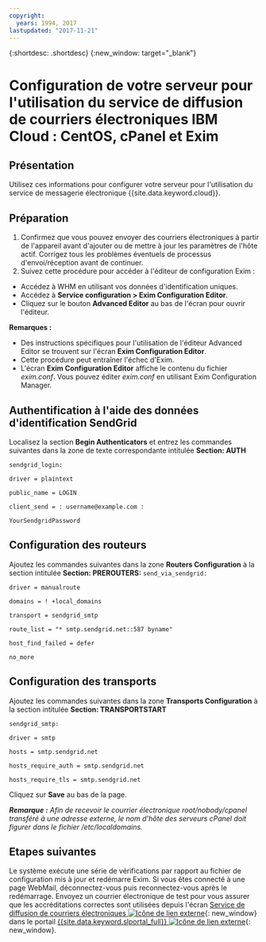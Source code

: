 ```yaml
---
copyright:
  years: 1994, 2017
lastupdated: "2017-11-21"
---
```


{:shortdesc: .shortdesc}
{:new_window: target="_blank"}

# Configuration de votre serveur pour l'utilisation du service de diffusion de courriers électroniques IBM Cloud : CentOS, cPanel et Exim

## Présentation

Utilisez ces informations pour configurer votre serveur pour l'utilisation du service de messagerie électronique {{site.data.keyword.cloud}}. 

## Préparation

1.  Confirmez que vous pouvez envoyer des courriers électroniques à partir de l'appareil avant d'ajouter ou de mettre à jour les paramètres de l'hôte actif. Corrigez tous les problèmes éventuels de processus d'envoi/réception avant de continuer.
2. Suivez cette procédure pour accéder à l'éditeur de configuration Exim :
  * Accédez à WHM en utilisant vos données d'identification uniques.
  * Accédez à **Service configuration > Exim Configuration Editor**.
  * Cliquez sur le bouton **Advanced Editor** au bas de l'écran pour ouvrir l'éditeur.
  
**Remarques :**
- Des instructions spécifiques pour l'utilisation de l'éditeur Advanced Editor se trouvent sur l'écran **Exim Configuration Editor**.
- Cette procédure peut entraîner l'échec d'Exim.
- L'écran **Exim Configuration Editor** affiche le contenu du fichier _exim.conf_. Vous pouvez éditer _exim.conf_ en utilisant Exim Configuration Manager.

## Authentification à l'aide des données d'identification SendGrid

Localisez la section **Begin Authenticators** et entrez les commandes suivantes dans la zone de texte correspondante intitulée **Section: AUTH**

`sendgrid_login:`

`driver = plaintext`

`public_name = LOGIN`

`client_send = : username@example.com :` 

`YourSendgridPassword`

## Configuration des routeurs

Ajoutez les commandes suivantes dans la zone **Routers Configuration** à la section intitulée **Section: PREROUTERS:**
`send_via_sendgrid:`

`driver = manualroute`

`domains = ! +local_domains`

`transport = sendgrid_smtp`

`route_list = "* smtp.sendgrid.net::587 byname"`

`host_find_failed = defer`

`no_more`

## Configuration des transports

Ajoutez les commandes suivantes dans la zone **Transports Configuration** à la section intitulée **Section: TRANSPORTSTART**

`sendgrid_smtp:`

`driver = smtp`

`hosts = smtp.sendgrid.net`

`hosts_require_auth = smtp.sendgrid.net`

`hosts_require_tls = smtp.sendgrid.net`

Cliquez sur **Save** au bas de la page.

<em>**Remarque :** Afin de recevoir le courrier électronique root/nobody/cpanel transféré à une adresse externe, le nom d'hôte des serveurs cPanel doit figurer dans le fichier /etc/localdomains.</em>

## Etapes suivantes

Le système exécute une série de vérifications par rapport au fichier de configuration mis à jour et redémarre Exim. Si vous êtes connecté à une page WebMail, déconnectez-vous puis reconnectez-vous après le redémarrage. Envoyez un courrier électronique de test pour vous assurer que les accréditations correctes sont utilisées depuis l'écran [Service de diffusion de courriers électroniques ![Icône de lien externe](../../icons/launch-glyph.svg "Icône de lien externe")](https://control.softlayer.com/services/emaildelivery){: new_window} dans le portail [{{site.data.keyword.slportal_full}} ![Icône de lien externe](../../icons/launch-glyph.svg "Icône de lien externe")](https://control.softlayer.com/){: new_window}.

